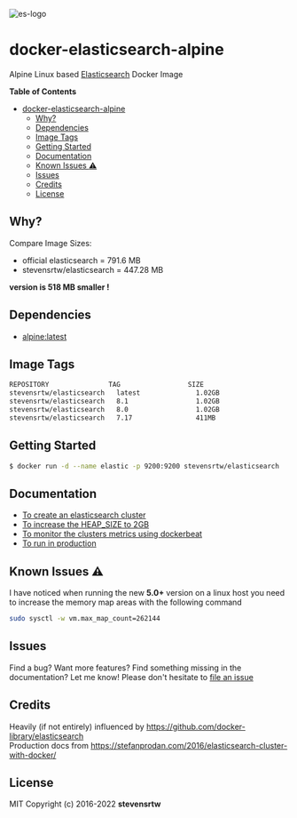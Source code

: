 ![es-logo](https://raw.githubusercontent.com/stevensrtw/docker-elasticsearch-alpine/master/es-logo.png)

# docker-elasticsearch-alpine



Alpine Linux based [Elasticsearch](https://www.elastic.co/products/elasticsearch) Docker Image

**Table of Contents**

- [docker-elasticsearch-alpine](#docker-elasticsearch-alpine)
  - [Why?](#why)
  - [Dependencies](#dependencies)
  - [Image Tags](#image-tags)
  - [Getting Started](#getting-started)
  - [Documentation](#documentation)
  - [Known Issues :warning:](#known-issues-warning)
  - [Issues](#issues)
  - [Credits](#credits)
  - [License](#license)

## Why?

Compare Image Sizes:

* official elasticsearch = 791.6 MB
* stevensrtw/elasticsearch = 447.28 MB

**version is 518 MB smaller !**

## Dependencies

* [alpine:latest](https://hub.docker.com/_/alpine/)

## Image Tags

``` bash
REPOSITORY               TAG                 SIZE
stevensrtw/elasticsearch   latest              1.02GB
stevensrtw/elasticsearch   8.1                 1.02GB
stevensrtw/elasticsearch   8.0                 1.02GB
stevensrtw/elasticsearch   7.17                411MB

```

## Getting Started

``` bash
$ docker run -d --name elastic -p 9200:9200 stevensrtw/elasticsearch
```

## Documentation

* [To create an elasticsearch cluster](docs/create.md)
* [To increase the HEAP_SIZE to 2GB](docs/options.md)
* [To monitor the clusters metrics using dockerbeat](docs/dockerbeat.md)
* [To run in production](docs/production.md)

## Known Issues :warning:

I have noticed when running the new **5.0+** version on a linux host you need to increase the memory map areas with the following command

``` bash
sudo sysctl -w vm.max_map_count=262144
```

## Issues

Find a bug? Want more features? Find something missing in the documentation? Let me know! Please don't hesitate to [file an issue](https://github.com/stevensrtw/docker-elasticsearch-alpine/issues/new)

## Credits

Heavily (if not entirely) influenced by https://github.com/docker-library/elasticsearch<br> Production docs from https://stefanprodan.com/2016/elasticsearch-cluster-with-docker/

## License

MIT Copyright (c) 2016-2022 **stevensrtw**